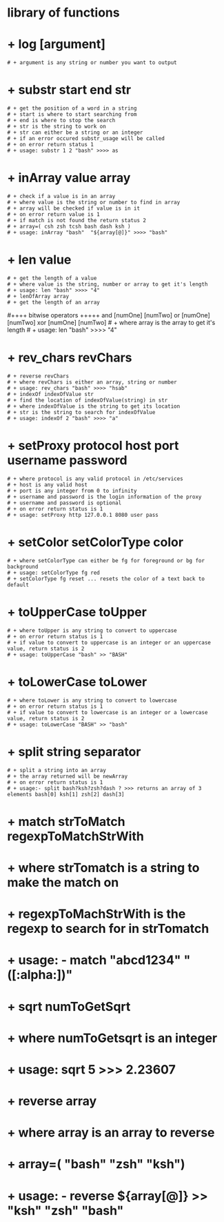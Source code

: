 # library of functions

# + log [argument]
    # + argument is any string or number you want to output
    
# + substr start end str
    # + get the position of a word in a string
    # + start is where to start searching from 
    # + end is where to stop the search
    # + str is the string to work on
    # + str can either be a string or an integer
    # + if an error occured substr_usage will be called
    # + on error return status 1
    # + usage: substr 1 2 "bash" >>>> as

# + inArray value array
    # + check if a value is in an array
    # + where value is the string or number to find in array
    # + array will be checked if value is in it
    # + on error return value is 1
    # + if match is not found the return status 2
    # + array=( csh zsh tcsh bash dash ksh )
    # + usage: inArray "bash"  "${array[@]}" >>>> "bash"

# + len value
    # + get the length of a value
    # + where value is the string, number or array to get it's length
    # + usage: len "bash" >>>> "4"
    # + lenOfArray array
    # + get the length of an array

#++++ bitwise operators +++++
 and [numOne] [numTwo]
 or [numOne] [numTwo]
 xor [numOne] [numTwo]
    # + where array is the array to get it's length
    # + usage: len "bash" >>>> "4"

# + rev_chars revChars
    # + reverse revChars
    # + where revChars is either an array, string or number
    # + usage: rev_chars "bash" >>>> "hsab"
    # + indexOf indexOfValue str
    # + find the location of indexOfValue(string) in str
    # + where indexOfValue is the string to get its location
    # + str is the string to search for indexOfValue
    # + usage: indexOf 2 "bash" >>>> "a"

# + setProxy protocol host port username password
    # + where protocol is any valid protocol in /etc/services
    # + host is any valid host
    # + port is any integer from 0 to infinity
    # + username and password is the login information of the proxy
    # + username and password is optional
    # + on error return status is 1
    # + usage: setProxy http 127.0.0.1 8080 user pass
    
# + setColor setColorType color
    # + where setColorType can either be fg for foreground or bg for background
    # + usage: setColorType fg red
    # + setColorType fg reset ... resets the color of a text back to default

# + toUpperCase toUpper
    # + where toUpper is any string to convert to uppercase
    # + on error return status is 1
    # + if value to convert to uppercase is an integer or an uppercase value, return status is 2
    # + usage: toUpperCase "bash" >> "BASH"
    
# + toLowerCase toLower
    # + where toLower is any string to convert to lowercase
    # + on error return status is 1
    # + if value to convert to lowercase is an integer or a lowercase value, return status is 2
    # + usage: toLowerCase "BASH" >> "bash"

# + split string separator
    # + split a string into an array
    # + the array returned will be newArray
    # + on error return status is 1
    # + usage:- split bash?ksh?zsh?dash ? >>> returns an array of 3 elements bash[0] ksh[1] zsh[2] dash[3]
    
# + match strToMatch regexpToMatchStrWith
  # + where strTomatch is a string to make the match on
  # + regexpToMachStrWith is the regexp to search for in strTomatch
  # + usage: - match "abcd1234" "([:alpha:])"
# + sqrt numToGetSqrt
  # + where numToGetsqrt is an integer
  # + usage: sqrt 5 >>> 2.23607
# + reverse array
  # + where array is an array to reverse 
  # + array=( "bash" "zsh" "ksh")
  # + usage: - reverse ${array[@]} >> "ksh" "zsh" "bash"
